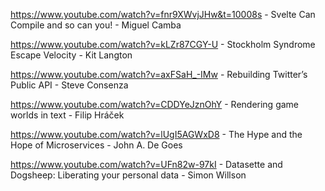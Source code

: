 https://www.youtube.com/watch?v=fnr9XWvjJHw&t=10008s - Svelte Can Compile and so can you! - Miguel Camba

https://www.youtube.com/watch?v=kLZr87CGY-U - Stockholm Syndrome Escape Velocity - Kit Langton

https://www.youtube.com/watch?v=axFSaH_-IMw - Rebuilding Twitter’s Public API - Steve Consenza

https://www.youtube.com/watch?v=CDDYeJznOhY - Rendering game worlds in text - Filip Hráček

https://www.youtube.com/watch?v=lUgI5AGWxD8 - The Hype and the Hope of Microservices - John A. De Goes

https://www.youtube.com/watch?v=UFn82w-97kI -  Datasette and Dogsheep: Liberating your personal data - Simon Willson
